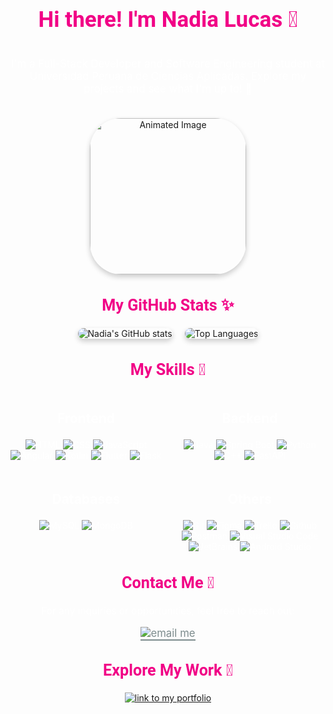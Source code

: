 <div align="center">
  <h1 style="font-family: 'Roboto', sans-serif; color: #F10086; font-size: 2.5em;">Hi there! I'm Nadia Lucas 👋</h1>

  <!-- Description and Image -->
  <div style="display: flex; flex-direction: column; align-items: center; gap: 20px;">
    <div style="text-align: center;">
      <p style="font-size: 1.2em; color: #fff;">I'm a Full-Stack Developer and Software Engineering student at Universidad Peruana de Ciencias Aplicadas. Explore my projects and see what I'm up to! 🐲 </p>
    </div>
    <!-- GIF -->
    <img src="https://i.giphy.com/media/v1.Y2lkPTc5MGI3NjExaTNa6M3cxdGo3cWVuajh0ZGN0OTAxNWxsdTVuc3dxc2hkeXA1YjlnZSZlcD12MV9pbnRlcm5hbF9naWZfYnlfaWQmY3Q9Zw/vKH4mU0p1leRjYRyjx/giphy.gif" width="300" alt="Animated         Image" style="border-radius: 50px; box-shadow: 0 4px 8px rgba(0,0,0,0.2); width:250px;">
  </div>

  <!-- GitHub Stats -->
  <h2 style="font-family: 'Roboto', sans-serif; color: #F10086; font-size: 1.8em;">My GitHub Stats ✨</h2>
  
  <div style="display: flex; flex-direction: row; align-items: center; gap: 20px; justify-content: center;">
    <img src="https://github-readme-stats.vercel.app/api?username=nad21lc&theme=dracula&show_icons=true" alt="Nadia's GitHub stats" style="border-radius: 15px; box-shadow: 0 4px 8px rgba(0,0,0,0.2); max-width:         100%;">
    <img src="https://github-readme-stats.vercel.app/api/top-langs/?username=nad21lc&layout=compact&theme=dracula" alt="Top Languages" style="border-radius: 15px; box-shadow: 0 4px 8px rgba(0,0,0,0.2); max-             width: 100%;">
  </div>

  <!-- Skills -->
  <div style="text-align: center; margin-bottom: 30px;">
    <h2 style="font-family: 'Roboto', sans-serif; color: #F10086; font-size: 1.8em;">My Skills 💪</h2>
    <div style="display: flex; flex-wrap: wrap; justify-content: center; gap: 20px; color: #fff;">
    <!-- Frontend Skills -->
      <div style="flex: 1; min-width: 200px;">
        <h3 style="font-size: 1.5em; color: #fff;">Frontend</h3>
        <div>
          <img src="https://img.shields.io/badge/-HTML-E34F26?style=flat-square&logo=html5&logoColor=white" alt="HTML">
          <img src="https://img.shields.io/badge/-CSS-1572B6?style=flat-square&logo=css3&logoColor=white" alt="CSS">
          <img src="https://img.shields.io/badge/-JavaScript-F7DF1E?style=flat-square&logo=javascript&logoColor=black" alt="JavaScript">
          <img src="https://img.shields.io/badge/-Angular-DD0031?style=flat-square&logo=angular&logoColor=white" alt="Angular">
          <img src="https://img.shields.io/badge/-Kotlin-7F52FF?style=flat-square&logo=kotlin&logoColor=white" alt="Kotlin">
          <img src="https://img.shields.io/badge/-Flutter-02569B?style=flat-square&logo=flutter&logoColor=white" alt="Flutter">
          <img src="https://img.shields.io/badge/-Flask-000000?style=flat-square&logo=flask&logoColor=white" alt="Flask">
        </div>
      </div>
      <!-- Backend Skills -->
      <div style="flex: 1; min-width: 200px;">
        <h3 style="font-size: 1.5em; color: #fff;">Backend</h3>
        <div>
          <img src="https://img.shields.io/badge/-Java-007396?style=flat-square&logo=java&logoColor=white" alt="Java">
          <img src="https://img.shields.io/badge/-Spring%20Boot-6DB33F?style=flat-square&logo=springboot&logoColor=white" alt="Spring Boot">
          <img src="https://img.shields.io/badge/-Python-3776AB?style=flat-square&logo=python&logoColor=white" alt="Python">
          <img src="https://img.shields.io/badge/-C++-00599C?style=flat-square&logo=c%2B%2B&logoColor=white" alt="C++">
          <img src="https://img.shields.io/badge/-FastAPI-009688?style=flat-square&logo=fastapi&logoColor=white" alt="FastAPI">
        </div>
      </div>
      <!-- Database Skills -->
      <div style="flex: 1; min-width: 200px;">
        <h3 style="font-size: 1.5em; color: #fff;">Databases</h3>
        <div>
          <img src="https://img.shields.io/badge/-MySQL-4479A1?style=flat-square&logo=mysql&logoColor=white" alt="MySQL">
          <img src="https://img.shields.io/badge/-MongoDB-47A248?style=flat-square&logo=mongodb&logoColor=white" alt="MongoDB">
        </div>
      </div>
      <!-- Other Skills -->
      <div style="flex: 1; min-width: 200px;">
        <h3 style="font-size: 1.5em; color: #fff;">Others</h3>
        <div>
          <img src="https://img.shields.io/badge/-Git-F05032?style=flat-square&logo=git&logoColor=white" alt="Git">
          <img src="https://img.shields.io/badge/-Figma-F24E1E?style=flat-square&logo=figma&logoColor=white" alt="Figma">
          <img src="https://img.shields.io/badge/-Trello-0079BF?style=flat-square&logo=trello&logoColor=white" alt="Trello">
          <img src="https://img.shields.io/badge/-Github-181717?style=flat-square&logo=github&logoColor=white" alt="Github">
          <img src="https://img.shields.io/badge/-Postman-FF6C37?style=flat-square&logo=postman&logoColor=white" alt="Postman">
          <img src="https://img.shields.io/badge/-Visual%20Studio%20Code-007ACC?style=flat-square&logo=visual-studio-code&logoColor=white" alt="Visual Studio Code">
          <img src="https://img.shields.io/badge/-JetBrains-000000?style=flat-square&logo=jetbrains&logoColor=white" alt="JetBrains">
          <img src="https://img.shields.io/badge/-Android%20Studio-3DDC84?style=flat-square&logo=android-studio&logoColor=white" alt="Android Studio">
        </div>
      </div>
    </div>
  </div>

  <!-- Contact Section -->
  <div style="margin-top: 30px;">
    <h2 style="font-family: 'Roboto', sans-serif; color: #F10086; font-size: 1.8em;">Contact Me 📧</h2>
    <p style="font-size: 1.1em; color: #fff;">For any inquiries or opportunities, feel free to reach out:</p>
    <a href="mailto:nad21lc@gmail.com" style="font-size: 1.2em; color: #7d8c8d; text-decoration: none; border-bottom: 2px solid #7d8c8d;">
      <img alt="email me" src="https://img.shields.io/static/v1?label&message=email+me&color=7E3ACE&style=for-the-badge"/>
    </a>
  </div>

  <!-- Portfolio Link -->
  <div style="margin-top: 30px;">
    <h2 style="font-family: 'Roboto', sans-serif; color: #F10086; font-size: 1.8em;">Explore My Work 🚀</h2>
    <a href="https://nadialucas.netlify.app/" >
      <img alt="link to my portfolio" src="https://img.shields.io/static/v1?label&message=open+portfolio&color=7E3ACE&style=for-the-badge" />
    </a>
  </div>

